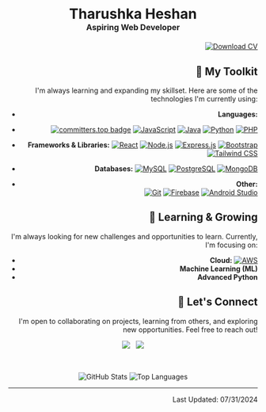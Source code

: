 <h1 align="center">
  <br>
  Tharushka Heshan
  <br>
  <font size="3">Aspiring Web Developer</font>
</h1>
<div style="text-align: right; margin-top: 20px;">
  <a href="https://github.com/Heshan-404/Heshan-404/blob/main/CV2024.pdf" target="_blank" rel="noopener noreferrer">
    <img src="https://img.shields.io/badge/-Get%20MY%20CV-4CAF50?style=flat-square&logo=document&logoColor=white" alt="Download CV">
  </a>

## 🧰  My Toolkit  

I'm always learning and expanding my skillset. Here are some of the technologies I'm currently using:

* **Languages:**
* 
  [![committers.top badge](https://user-badge.committers.top/sri_lanka/Heshan-404.svg)](https://user-badge.committers.top/sri_lanka/Heshan-404)
  [![JavaScript](https://img.shields.io/badge/-JavaScript-F7DF1E?style=flat-square&logo=javascript)](https://www.javascript.com/)
  [![Java](https://img.shields.io/badge/-Java-007396?style=flat-square&logo=java)](https://www.java.com/)
  [![Python](https://img.shields.io/badge/-Python-3776AB?style=flat-square&logo=python)](https://www.python.org/)
  [![PHP](https://img.shields.io/badge/-PHP-777BB4?style=flat-square&logo=php)](https://www.php.net/)

* **Frameworks & Libraries:** 
 [![React](https://img.shields.io/badge/-React-61DAFB?style=flat-square&logo=react)](https://reactjs.org/)
 [![Node.js](https://img.shields.io/badge/-Node.js-339933?style=flat-square&logo=node.js)](https://nodejs.org/)
 [![Express.js](https://img.shields.io/badge/-Express.js-000000?style=flat-square&logo=express)](https://expressjs.com/) 
 [![Bootstrap](https://img.shields.io/badge/-Bootstrap-563D7C?style=flat-square&logo=bootstrap)](https://getbootstrap.com/)
 [![Tailwind CSS](https://img.shields.io/badge/-Tailwind%20CSS-38B2AC?style=flat-square&logo=tailwind-css)](https://tailwindcss.com/)  

* **Databases:** 
 [![MySQL](https://img.shields.io/badge/-MySQL-005C84?style=flat-square&logo=mysql)](https://www.mysql.com/)
 [![PostgreSQL](https://img.shields.io/badge/-PostgreSQL-316192?style=flat-square&logo=postgresql)](https://www.postgresql.org/) 
 [![MongoDB](https://img.shields.io/badge/-MongoDB-47A248?style=flat-square&logo=mongodb)](https://www.mongodb.com/)

* **Other:**  
 [![Git](https://img.shields.io/badge/-Git-F05033?style=flat-square&logo=git)](https://git-scm.com/)
 [![Firebase](https://img.shields.io/badge/-Firebase-FFCA28?style=flat-square&logo=firebase)](https://firebase.google.com/) 
 [![Android Studio](https://img.shields.io/badge/-Android%20Studio-3DDC84?style=flat-square&logo=android-studio)](https://developer.android.com/studio/)

## 🌱  Learning & Growing

I'm always looking for new challenges and opportunities to learn. Currently, I'm focusing on:

* **Cloud:** [![AWS](https://img.shields.io/badge/-AWS-232F3E?style=flat-square&logo=amazon-aws)](https://aws.amazon.com/)
* **Machine Learning (ML)** 
* **Advanced Python** 

##  🤝  Let's Connect

I'm open to collaborating on projects, learning from others, and exploring new opportunities. Feel free to reach out!

<p align="center">
  <a href="https://www.linkedin.com/in/tharushka-hesham-a78888247/"><img src="https://img.shields.io/badge/-LinkedIn-0077B5?style=for-the-badge&logo=linkedin&logoColor=white"></a>  
  <a href="mailto:heshantharushka2002@gmail.com"><img src="https://img.shields.io/badge/-Email-D14836?style=for-the-badge&logo=gmail&logoColor=white"></a>
</p>

<br>

<p align="center">
  <img src="https://github-readme-stats.vercel.app/api?username=Heshan-404&show_icons=true&theme=radical" alt="GitHub Stats" />
  <img src="https://github-readme-stats.vercel.app/api/top-langs/?username=Heshan-404&layout=compact" alt="Top Languages" />
</p>

---

Last Updated: 07/31/2024
